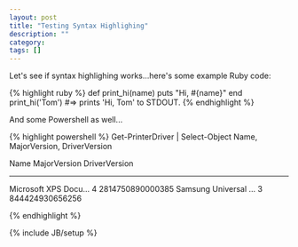 ```yaml
---
layout: post
title: "Testing Syntax Highlighing"
description: ""
category: 
tags: []
---
```


Let's see if syntax highlighing works...here's some example Ruby code:

{% highlight ruby %}
def print_hi(name)
  puts "Hi, #{name}"
end
print_hi('Tom')
#=> prints 'Hi, Tom' to STDOUT.
{% endhighlight %}

And some Powershell as well...


{% highlight powershell %}
Get-PrinterDriver | Select-Object Name, MajorVersion, DriverVersion

Name                   MajorVersion    DriverVersion
----                   ------------    -------------
Microsoft XPS Docu...             4 2814750890000385
Samsung Universal ...             3  844424930656256

{% endhighlight %}

{% include JB/setup %}

